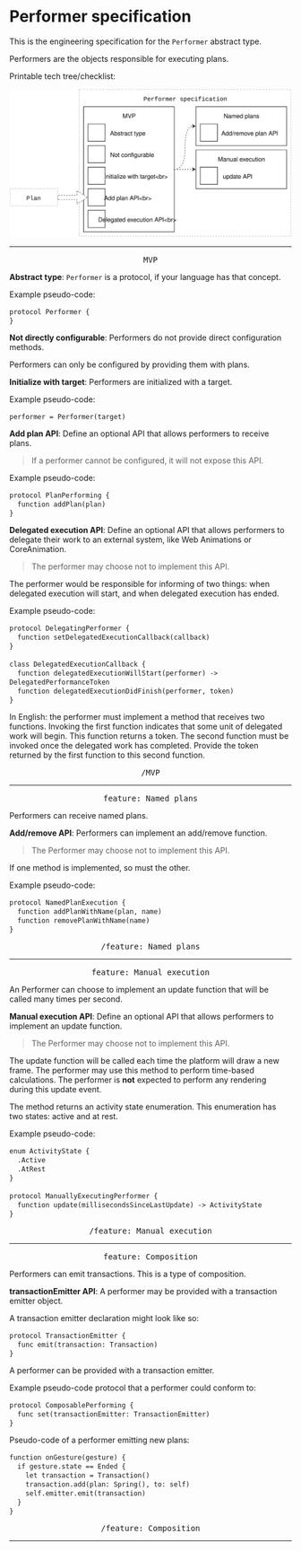 # Performer specification

This is the engineering specification for the `Performer` abstract type.

Performers are the objects responsible for executing plans.

Printable tech tree/checklist:

![](../../_assets/PerformerTechTree.svg)

---

<p style="text-align:center"><tt>MVP</tt></p>

**Abstract type**: `Performer` is a protocol, if your language has that concept.

Example pseudo-code:

    protocol Performer {
    }

**Not directly configurable**: Performers do not provide direct configuration methods.

Performers can only be configured by providing them with plans.

**Initialize with target**: Performers are initialized with a target.

Example pseudo-code:

    performer = Performer(target)

**Add plan API**: Define an optional API that allows performers to receive plans.

> If a performer cannot be configured, it will not expose this API.

Example pseudo-code:

    protocol PlanPerforming {
      function addPlan(plan)
    }

**Delegated execution API**: Define an optional API that allows performers to delegate their work to an external system, like Web Animations or CoreAnimation.

> The performer may choose not to implement this API.

The performer would be responsible for informing of two things: when delegated execution will start, and when delegated execution has ended.

Example pseudo-code:

    protocol DelegatingPerformer {
      function setDelegatedExecutionCallback(callback)
    }
    
    class DelegatedExecutionCallback {
      function delegatedExecutionWillStart(performer) -> DelegatedPerformanceToken
      function delegatedExecutionDidFinish(performer, token)
    }

In English: the performer must implement a method that receives two functions. Invoking the first function indicates that some unit of delegated work will begin. This function returns a token. The second function must be invoked once the delegated work has completed. Provide the token returned by the first function to this second function.

<p style="text-align:center"><tt>/MVP</tt></p>

---

<p style="text-align:center"><tt>feature: Named plans</tt></p>

Performers can receive named plans.

**Add/remove API**: Performers can implement an add/remove function.

>The Performer may choose not to implement this API.

If one method is implemented, so must the other.

Example pseudo-code:

    protocol NamedPlanExecution {
      function addPlanWithName(plan, name)
      function removePlanWithName(name)
    }

<p style="text-align:center"><tt>/feature: Named plans</tt></p>

---

<p style="text-align:center"><tt>feature: Manual execution</tt></p>

An Performer can choose to implement an update function that will be called many times per second.

**Manual execution API**: Define an optional API that allows performers to implement an update function.

> The Performer may choose not to implement this API.

The update function will be called each time the platform will draw a new frame. The performer may use this method to perform time-based calculations. The performer is **not** expected to perform any rendering during this update event.

The method returns an activity state enumeration. This enumeration has two states: active and at rest.

Example pseudo-code:

    enum ActivityState {
      .Active
      .AtRest
    }
    
    protocol ManuallyExecutingPerformer {
      function update(millisecondsSinceLastUpdate) -> ActivityState
    }

<p style="text-align:center"><tt>/feature: Manual execution</tt></p>

---

<p id="composition" style="text-align:center"><tt>feature: Composition</tt></p>

Performers can emit transactions. This is a type of composition.

**transactionEmitter API**: A performer may be provided with a transaction emitter object.

A transaction emitter declaration might look like so:

    protocol TransactionEmitter {
      func emit(transaction: Transaction)
    }

A performer can be provided with a transaction emitter.

Example pseudo-code protocol that a performer could conform to:

    protocol ComposablePerforming {
      func set(transactionEmitter: TransactionEmitter)
    }

Pseudo-code of a performer emitting new plans:

    function onGesture(gesture) {
      if gesture.state == Ended {
        let transaction = Transaction()
        transaction.add(plan: Spring(), to: self)
        self.emitter.emit(transaction)
      }
    }

<p style="text-align:center"><tt>/feature: Composition</tt></p>

---
